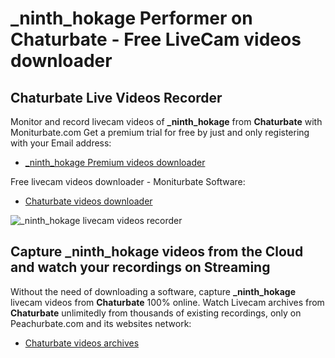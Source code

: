 # _ninth_hokage Performer on Chaturbate - Free LiveCam videos downloader

## Chaturbate Live Videos Recorder

Monitor and record livecam videos of **_ninth_hokage** from **Chaturbate** with Moniturbate.com
Get a premium trial for free by just and only registering with your Email address:
* [_ninth_hokage Premium videos downloader](https://moniturbate.com/request-demo-licence-key.html)

Free livecam videos downloader - Moniturbate Software:
* [Chaturbate videos downloader](https://moniturbate.com/moniturbate-download-software.html)

![_ninth_hokage livecam videos recorder](https://peachurnet.com/templates/moniturbate-software.png)


## Capture _ninth_hokage videos from the Cloud and watch your recordings on Streaming

Without the need of downloading a software, capture **_ninth_hokage** livecam videos from **Chaturbate** 100% online.
Watch Livecam archives from **Chaturbate** unlimitedly from thousands of existing recordings, only on Peachurbate.com and its websites network:
* [Chaturbate videos archives](https://peachurnet.com/)
